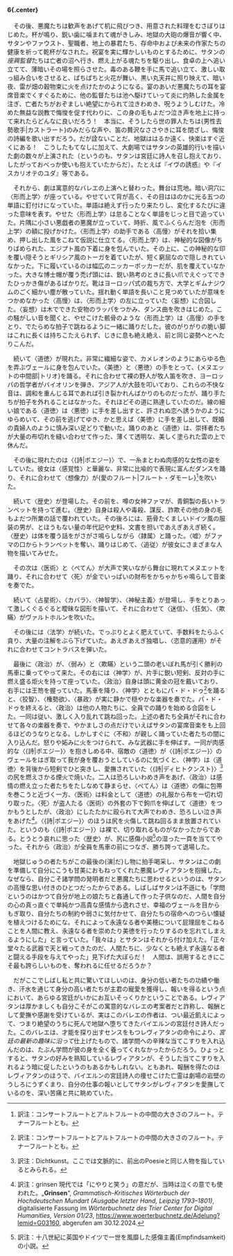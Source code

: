 #### 6{.center}

　その後、悪魔たちは歓声をあげて机に飛びつき、用意された料理をむさぼりはじめた。杯が鳴り、鋭い歯に噛まれて魂がきしみ、地獄の大砲の爆音が響く中、サタンやファウスト、聖職者、地上の暴君たち、存命中および未来の作家たちの健康を祈って乾杯がなされた。祝宴を実に輝かしいものとするために、サタンの*座興監督*たちは亡者の沼へ行き、燃え上がる魂たちを駆り出し、食卓の上へ追い立てて、薄暗いその場を照らさせた。毒のある鞭を手に馬で追い立て、激しい取っ組み合いをさせると、ぱちぱちと火花が舞い、黒い丸天井に照り映えて、暗い夜、雷が畑の穀物束に火を点けたかのようになる。宴のあいだ悪魔たちの耳を宴席音楽でくすぐるために、他の監督たちは池へ駆けていって炎に灼熱した金属を注ぎ、亡者たちがおぞましい絶望にかられて泣きわめき、呪うようしむけた。冷めた無益な説教で悔悛を促す代わりに、この身の毛もよだつ泣き声を地上に持って来れたらどんなに良いだろう！　本当に、そうしたら世の罪人たちは{男性去勢歌手|カストラート}のみだらな声や、笛の贅沢なささやきに耳を閉ざし、悔悛の詩編を歌い出すだろう。だが詮ないことだ、地獄ははるか遠く、快楽はすぐ近くにある！　こうしたもてなしに加えて、大劇場ではサタンの英雄的行いを描いた劇の数々が上演された（というのも、サタンは宮廷に詩人を召し抱えており、したがっておべっか使いも抱えていたからだ）。たとえば『イヴの誘惑』や『イスカリオテのユダ』等である。

　それから、劇は寓意的なバレエの上演へと替わった。舞台は荒地。暗い洞穴に〈形而上学〉が座っている。やせていて背が高く、その目はほのかに光る五つの単語に釘付けになっていた。単語は絶えず行ったり来たりし、変化するたびに違った意味を表す。やせた〈形而上学〉は怠ることなく単語をじっと目で追っていた。片隅に小さい悪戯者の悪魔が立っていて、時折、風でふくらんだ泡を〈形而上学〉の額に投げかけた。〈形而上学〉の助手である〈高慢〉がそれを拾い集め、押し出した風をこねて仮説に仕立てる。〈形而上学〉は、神秘的な図像がちりばめられた、エジプト風の下着に身を包んでいた。その上に、この神秘的な印を覆い隠そうとギリシア風のトーガを着ていたが、短く窮屈なので隠しきれていなかった。下に履いているのは幅広のニッカーボッカーだが、肌を覆えていなかった。大きな博士帽が覆う禿げ頭には、鋭い熟考のときに長い爪でえぐってできたひっかき傷があるばかりだ。靴はヨーロッパ式の裁ち方で、大学とギムナジウムのごく細かい塵が散っていた。揺れ動く単語を長いこと見つめていたが意味をつかめなかった〈高慢〉は、〈形而上学〉の左に立っていた〈妄想〉に合図した。〈妄想〉は木でできた安物のラッパをつかみ、ダンス曲を吹きはじめた。この騒がしい音を聞くと、やせこけた骸骨のような〈形而上学〉は〈高慢〉の手をとり、でたらめな拍子で跳ねるように一緒に踊りだした。彼のがりがりの脆い脚はこれに長くは持ちこたえられず、じきに息も絶え絶え、前と同じ姿勢へとへたりこんだ。

　続いて〈道徳〉が現れた。非常に繊細な姿で、カメレオンのようにあらゆる色を弄ぶヴェールに身を包んでいた。〈美徳〉と〈悪徳〉の手をとって、{メヌエットの中間部|トリオ}を踊る。それに合わせて裸の野人が牧人笛を吹き、ヨーロッパの哲学者がバイオリンを弾き、アジア人が大鼓を叩いており、これらの不快な音は、調和を重んじる耳であれば引き裂かれんばかりのものだったが、踊り手たちが拍子を外れることはなかった。それほどその道に熟達していたのだ。線の細い娘である〈道徳〉は〈悪徳〉に手を差し出すと、許されぬ恋へ誘うかのようにゆらめいて、その前を逃げてゆき、かと思えば〈美徳〉に手を差し出して、既婚の貴婦人のように慎み深い足どりで動いた。踊りのあと〈道徳〉は、崇拝者たちが大量の布切れを縫い合わせて作った、薄くて透明な、美しく塗られた雲の上で休んだ。

　その後に現れたのは〈{詩|ポエジー}〉で、一糸まとわぬ肉感的な女性の姿をしていた。彼女は〈感覚性〉と華麗な、非常に比喩的で表現に富んだダンスを踊り、それに合わせて〈想像力〉が{愛のフルート|フルート・ダモーレ}[^1]を吹いた。
[^1]:訳注：コンサートフルートとアルトフルートの中間の大きさのフルート。テナーフルートとも。

　続いて〈歴史〉が登場した。その前を、噂の女神ファマが、青銅製の長いトランペットを持って進む。〈歴史〉自身は殺人や毒殺、謀反、詐欺その他の身の毛もよだつ所業の話で覆われていた。その後ろには、筋骨たくましいドイツ風の服装の男が、とほうもない量の年代記や史料、文書を担いであえぎあえぎ続く。〈歴史〉は体を覆う話をがさがさ鳴らしながら〈隷属〉と踊った。〈嘘〉がファマの口からトランペットを奪い、踊りはじめて、〈追従〉が彼女にさまざまな人物を描いてみせた。

　その次は〈医術〉と〈ぺてん〉が大声で笑いながら舞台に現れてメヌエットを踊り、それに合わせて〈死〉が金でいっぱいの財布をかちゃかちゃ鳴らして音楽を奏でた。

　続いて〈占星術〉、〈カバラ〉、〈神智学〉、〈神秘主義〉が登場し、手をとりあって激しくぐるぐると曖昧な図形を描いて、それに合わせて〈迷信〉、〈狂気〉、〈欺瞞〉がヴァルトホルンを吹いた。

　その後には〈法学〉が続いた。でっぷりとよく肥えていて、手数料をたらふく貪り、大量の注解をぶら下げていた。あえぎあえぎ独唱し、〈恣意的運用〉がそれに合わせてコントラバスを弾いた。

　最後に〈政治〉が、〈弱み〉と〈欺瞞〉という二頭の老いぼれ馬が引く勝利の馬車に乗ってやって来た。その右には〈神学〉が、片手に鋭い短剣、反対の手に燃え盛る炬火を持って座っていた。〈政治〉自身は頭に黄金の冠を戴いており、右手には王笏を握っていた。馬車を降り、〈神学〉とともにパ・ド・ドゥ[^1]を踊ると、〈狡智〉、〈権勢欲〉、〈暴政〉が実に静かで穏やかな楽器を奏でた。パ・ド・ドゥを終えると、〈政治〉は他の人物たちに、全員での踊りを始める合図をした。一同は従い、激しく入り乱れて跳ね回った。上述の者たち全員がそれに合わせて各々の楽器を奏で、やかましさの点だけでいえばサタンの宴席音楽をも上回るほどのうなりとなる。しかしすぐに〈不和〉が親しく踊っていた者たちの間に入り込んだ。怒りや妬みに火をつけられて、みな武器に手を伸ばす。一同が肉感的な〈{詩|ポエジー}〉を抱きしめる中、宿敵の〈道徳〉が〈{詩|ポエジー}〉のヴェールをはぎ取って我が身を覆おうとしているのに気づくと、〈神学〉は〈道徳〉を背後から短剣でひと突きし、愛撫されていた〈{詩|ディヒトクンスト}〉[^2]の尻を燃えさかる煙火で焼いた。二人は恐ろしいわめき声をあげ、〈政治〉は感情の燃え立った者たちをたしなめて静まらせ、〈ぺてん〉は〈道徳〉の傷に包帯を巻こうと近づく一方、〈医術〉は料金として〈道徳〉の礼服から布を一切れ切り取った。〈死〉が盗人たる〈医術〉の外套の下で鉤爪を伸ばして〈道徳〉をつかもうとしたが、〈政治〉にしたたかに殴られて大声でわめき、恐ろしい泣き声をあげた[^3]。〈{詩|ポエジー}〉のほうは尻を火傷して跳ね回るまま放置されていた。というのも〈{詩|ポエジー}〉は裸で、切り取れるものがなかったからである。とうとう哀れに思った〈歴史〉が、尻に感傷小説[^4]の湿った一頁を当ててやった。それから〈政治〉が全員を馬車の前につなぎ、勝ち誇って退場した。
[^1]:訳注：バレエ用語で、二人での踊りのこと。
[^2]:訳注：Dichtkunst。ここでは文脈的に、前出のPoesieと同じ人物を指しているとみられる。
[^3]:訳注：grinsen 現代では「にやりと笑う」の意だが、当時は泣くの意でも使われた。„**Grinsen**“, <cite>Grammatisch-Kritisches Wörterbuch der Hochdeutschen Mundart (Ausgabe letzter Hand, Leipzig 1793–1801)</cite>, digitalisierte Fassung im <cite>Wörterbuchnetz des Trier Center for Digital Humanities, Version 01/23</cite>, <https://www.woerterbuchnetz.de/Adelung?lemid=G03160>, abgerufen am 30.12.2024.
[^4]:訳注：十八世紀に英国やドイツで一世を風靡した感傷主義(Empfindsamkeit)の小説。

　地獄じゅうの者たちがこの最後の{演|だ}し物に拍手喝采し、サタンはこの劇を準備して自分にこうも甘美におもねってくれた悪魔レヴィアタンを抱擁した。なぜなら、自分こそ諸学問の発明者だと悪魔たちに思わせるというのは、サタンの高慢な思い付きのひとつだったからである。しばしばサタンは不遜にも「学問というのはかつて自分が地上の娘たちと姦通して作った子供なのだ、人間を自分の心の真っ直ぐで単純かつ高貴な感情から逸れさせ、幸福のヴェールを目からもぎ取り、自分たちの制約や弱さに気付かせて、自分たちの宿命へのつらい懐疑を植えつけるためにな。それによって永遠なる者や美穂について屁理屈をこねることを人間に教え、永遠なる者を崇めたり美徳を行ったりするのを忘れてしまえるようにした」と言っていた。「我々は」とサタンはそれから付け加えた。「正々堂々たる武器で天と戦ってきたのだ、人間たちに、少なくとも絶えず永遠なる者と闘える手段を与えてやった」見下げた大ぼらだ！　人間は、誤用するときにこそ最も誇らしいものを、奪われるに任せるだろうか？

　だがここでしばし私と共に驚いてほしいのは、身分の低い者たちの功績や働き、汗水を通じて身分の高い者たちが主君の寵愛を獲得し、報いを得るという点において、あらゆる宮廷がいかにお互いそっくりかということである。レヴィアタンは厚かましくも自分こそがこの寓意的なバレエの考案者だと詐称し、報酬として愛撫や感謝を受けているが、実はこのバレエの作者は、つい最近飢えによって、つまり絶望のうちに死んで地獄へ堕ちてきたバイエルンの宮廷付き詩人だった。このバレエは、才能を探り出すセンスをもつレヴィアタンの命令により、*宮廷の最新の趣味に沿って*仕上げたもので、諸学問への辛辣な当てこすりを入れ込んだのは、たぶん学問が彼の身を全く養ってくれなかったからだろう。ひょっとすると、サタンの好みを熟知しているレヴィアタンが、そうした当てこすりを入れるよう暗に促したというのもあるかもしれない。ともあれ、報酬を得たのはレヴィアタンのほうで、バイエルンの宮廷詩人の痩せこけた亡霊は劇場の岩壁のうしろにうずくまり、自分の仕事の報いとしてサタンがレヴィアタンを愛撫しているのを、深い苦痛と共に眺めていた。
